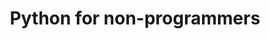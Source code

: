 ---
title: "Python for non-programmers"
description: "Designed for teams who have taken on an Angular codebase"
duration: "3 days"
order: 6
---